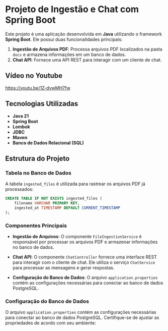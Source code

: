 # Projeto de Ingestão e Chat com Spring Boot

Este projeto é uma aplicação desenvolvida em **Java** utilizando o framework **Spring Boot**. Ele possui duas funcionalidades principais:

1. **Ingestão de Arquivos PDF**: Processa arquivos PDF localizados na pasta `docs` e armazena informações em um banco de dados.
2. **Chat API**: Fornece uma API REST para interagir com um cliente de chat.



## Vídeo no Youtube

https://youtu.be/1Z-dvwMH7fw


## Tecnologias Utilizadas

- **Java 21**
- **Spring Boot**
- **Lombok**
- **JDBC**
- **Maven**
- **Banco de Dados Relacional (SQL)**

## Estrutura do Projeto

### Tabela no Banco de Dados

A tabela `ingested_files` é utilizada para rastrear os arquivos PDF já processados:

```sql
CREATE TABLE IF NOT EXISTS ingested_files (
    filename VARCHAR PRIMARY KEY,
    ingested_at TIMESTAMP DEFAULT CURRENT_TIMESTAMP
);
```


### Componentes Principais

- **Ingestão de Arquivos**: O componente `FileIngestionService` é responsável por processar os arquivos PDF e armazenar informações no banco de dados.

- **Chat API**: O componente `ChatController` fornece uma interface REST para interagir com o cliente de chat. Ele utiliza o serviço `ChatService` para processar as mensagens e gerar respostas.

- **Configuração do Banco de Dados**: O arquivo `application.properties` contém as configurações necessárias para conectar ao banco de dados PostgreSQL.

### Configuração do Banco de Dados

O arquivo `application.properties` contém as configurações necessárias para conectar ao banco de dados PostgreSQL. Certifique-se de ajustar as propriedades de acordo com seu ambiente:



